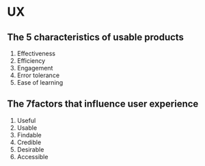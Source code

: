 # UX

## The 5 characteristics of usable products
1. Effectiveness
2. Efficiency
3. Engagement
4. Error tolerance
5. Ease of learning

## The 7factors that influence user experience
1. Useful
2. Usable
3. Findable
4. Credible
5. Desirable
6. Accessible
